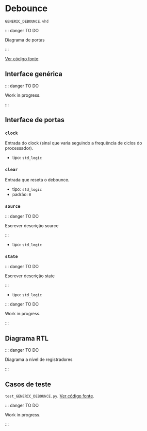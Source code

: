 # Debounce

`GENERIC_DEBOUNCE.vhd`

::: danger TO DO

Diagrama de portas

:::

[Ver código fonte](https://github.com/pfeinsper/24a-CTI-RISCV/blob/main/src/GENERIC_DEBOUNCE.vhd).

## Interface genérica


::: danger TO DO

Work in progress.

:::

## Interface de portas

### `clock`

Entrada do clock (sinal que varia seguindo a frequência de ciclos do processador).

- tipo: `std_logic`

### `clear`

Entrada que reseta o debounce.

- tipo: `std_logic`
- padrão: `0`

### `source`

::: danger TO DO

Escrever descrição source

:::

- tipo: `std_logic`

### `state`

::: danger TO DO

Escrever descrição state

:::

- tipo: `std_logic`

::: danger TO DO

Work in progress.

:::

## Diagrama RTL

::: danger TO DO

Diagrama a nível de registradores

:::

## Casos de teste

`test_GENERIC_DEBOUNCE.py`.
[Ver código fonte](https://github.com/pfeinsper/24a-CTI-RISCV/blob/main/test/test_GENERIC_DEBOUNCE.py).

::: danger TO DO

Work in progress.

:::
